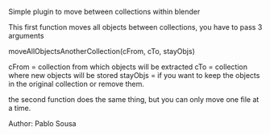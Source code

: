 Simple plugin to move between collections within blender

This first function moves all objects between collections, you have to pass 3 arguments

moveAllObjectsAnotherCollection(cFrom, cTo, stayObjs)

cFrom = collection from which objects will be extracted
cTo = collection where new objects will be stored
stayObjs = if you want to keep the objects in the original collection or remove them.


the second function does the same thing, but you can only move one file at a time.
	
Author: Pablo Sousa

